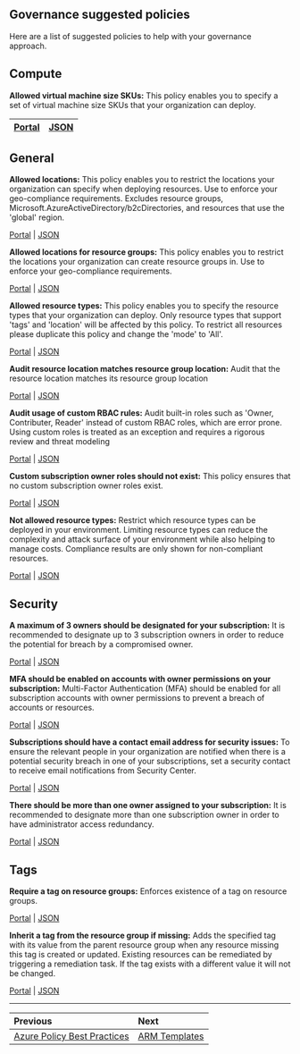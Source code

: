 ## Governance suggested policies

Here are a list of suggested policies to help with your governance approach.

## Compute
**Allowed virtual machine size SKUs:** This policy enables you to specify a set of virtual machine size SKUs that your organization can deploy.

|[Portal](https://portal.azure.com/#blade/Microsoft_Azure_Policy/PolicyDetailBlade/definitionId/%2Fproviders%2FMicrosoft.Authorization%2FpolicyDefinitions%2Fcccc23c7-8427-4f53-ad12-b6a63eb452b3)|[JSON](https://github.com/Azure/azure-policy/blob/master/built-in-policies/policyDefinitions/Compute/VMSkusAllowed_Deny.json)|
|--- |--- |
## General
**Allowed locations:** This policy enables you to restrict the locations your organization can specify when deploying resources. Use to enforce your geo-compliance requirements. Excludes resource groups, Microsoft.AzureActiveDirectory/b2cDirectories, and resources that use the 'global' region.

[Portal](https://portal.azure.com/#blade/Microsoft_Azure_Policy/PolicyDetailBlade/definitionId/%2Fproviders%2FMicrosoft.Authorization%2FpolicyDefinitions%2Fe56962a6-4747-49cd-b67b-bf8b01975c4c) | [JSON](https://github.com/Azure/azure-policy/blob/master/built-in-policies/policyDefinitions/General/AllowedLocations_Deny.json)

**Allowed locations for resource groups:** This policy enables you to restrict the locations your organization can create resource groups in. Use to enforce your geo-compliance requirements.

[Portal](https://portal.azure.com/#blade/Microsoft_Azure_Policy/PolicyDetailBlade/definitionId/%2Fproviders%2FMicrosoft.Authorization%2FpolicyDefinitions%2Fe765b5de-1225-4ba3-bd56-1ac6695af988) | [JSON](https://github.com/Azure/azure-policy/blob/master/built-in-policies/policyDefinitions/General/ResourceGroupAllowedLocations_Deny.json)

**Allowed resource types:** This policy enables you to specify the resource types that your organization can deploy. Only resource types that support 'tags' and 'location' will be affected by this policy. To restrict all resources please duplicate this policy and change the 'mode' to 'All'.	

[Portal](https://portal.azure.com/#blade/Microsoft_Azure_Policy/PolicyDetailBlade/definitionId/%2Fproviders%2FMicrosoft.Authorization%2FpolicyDefinitions%2Fa08ec900-254a-4555-9bf5-e42af04b5c5c) | [JSON](https://github.com/Azure/azure-policy/blob/master/built-in-policies/policyDefinitions/General/AllowedResourceTypes_Deny.json)

**Audit resource location matches resource group location:** Audit that the resource location matches its resource group location	

[Portal](https://portal.azure.com/#blade/Microsoft_Azure_Policy/PolicyDetailBlade/definitionId/%2Fproviders%2FMicrosoft.Authorization%2FpolicyDefinitions%2F0a914e76-4921-4c19-b460-a2d36003525a) | [JSON](https://github.com/Azure/azure-policy/blob/master/built-in-policies/policyDefinitions/General/ResourcesInResourceGroupLocation_Audit.json)

**Audit usage of custom RBAC rules:** Audit built-in roles such as 'Owner, Contributer, Reader' instead of custom RBAC roles, which are error prone. Using custom roles is treated as an exception and requires a rigorous review and threat modeling	

[Portal](https://portal.azure.com/#blade/Microsoft_Azure_Policy/PolicyDetailBlade/definitionId/%2Fproviders%2FMicrosoft.Authorization%2FpolicyDefinitions%2Fa451c1ef-c6ca-483d-87ed-f49761e3ffb5) | [JSON](https://github.com/Azure/azure-policy/blob/master/built-in-policies/policyDefinitions/General/Subscription_AuditCustomRBACRoles_Audit.json)

**Custom subscription owner roles should not exist:** This policy ensures that no custom subscription owner roles exist.

[Portal](https://portal.azure.com/#blade/Microsoft_Azure_Policy/PolicyDetailBlade/definitionId/%2Fproviders%2FMicrosoft.Authorization%2FpolicyDefinitions%2F10ee2ea2-fb4d-45b8-a7e9-a2e770044cd9) | [JSON](https://github.com/Azure/azure-policy/blob/master/built-in-policies/policyDefinitions/General/CustomSubscription_OwnerRole_Audit.json)

**Not allowed resource types:** Restrict which resource types can be deployed in your environment. Limiting resource types can reduce the complexity and attack surface of your environment while also helping to manage costs. Compliance results are only shown for non-compliant resources.	

[Portal](https://portal.azure.com/#blade/Microsoft_Azure_Policy/PolicyDetailBlade/definitionId/%2Fproviders%2FMicrosoft.Authorization%2FpolicyDefinitions%2F6c112d4e-5bc7-47ae-a041-ea2d9dccd749) | [JSON](https://github.com/Azure/azure-policy/blob/master/built-in-policies/policyDefinitions/General/InvalidResourceTypes_Deny.json)

## Security
**A maximum of 3 owners should be designated for your subscription:** It is recommended to designate up to 3 subscription owners in order to reduce the potential for breach by a compromised owner.

[Portal](https://portal.azure.com/#blade/Microsoft_Azure_Policy/PolicyDetailBlade/definitionId/%2Fproviders%2FMicrosoft.Authorization%2FpolicyDefinitions%2F4f11b553-d42e-4e3a-89be-32ca364cad4c) | [JSON](https://github.com/Azure/azure-policy/blob/master/built-in-policies/policyDefinitions/Security%20Center/ASC_DesignateLessThanXOwners_Audit.json)

**MFA should be enabled on accounts with owner permissions on your subscription:** Multi-Factor Authentication (MFA) should be enabled for all subscription accounts with owner permissions to prevent a breach of accounts or resources.

[Portal](https://portal.azure.com/#blade/Microsoft_Azure_Policy/PolicyDetailBlade/definitionId/%2Fproviders%2FMicrosoft.Authorization%2FpolicyDefinitions%2Faa633080-8b72-40c4-a2d7-d00c03e80bed) | [JSON](https://github.com/Azure/azure-policy/blob/master/built-in-policies/policyDefinitions/Security%20Center/ASC_EnableMFAForOwnerPermissions_Audit.json)

**Subscriptions should have a contact email address for security issues:** To ensure the relevant people in your organization are notified when there is a potential security breach in one of your subscriptions, set a security contact to receive email notifications from Security Center.

[Portal](https://portal.azure.com/#blade/Microsoft_Azure_Policy/PolicyDetailBlade/definitionId/%2Fproviders%2FMicrosoft.Authorization%2FpolicyDefinitions%2F4f4f78b8-e367-4b10-a341-d9a4ad5cf1c7) | [JSON](https://github.com/Azure/azure-policy/blob/master/built-in-policies/policyDefinitions/Security%20Center/ASC_Security_contact_email.json)

**There should be more than one owner assigned to your subscription:** It is recommended to designate more than one subscription owner in order to have administrator access redundancy.	

[Portal](https://portal.azure.com/#blade/Microsoft_Azure_Policy/PolicyDetailBlade/definitionId/%2Fproviders%2FMicrosoft.Authorization%2FpolicyDefinitions%2F09024ccc-0c5f-475e-9457-b7c0d9ed487b) | [JSON](https://github.com/Azure/azure-policy/blob/master/built-in-policies/policyDefinitions/Security%20Center/ASC_DesignateMoreThanOneOwner_Audit.json)


## Tags
**Require a tag on resource groups:** Enforces existence of a tag on resource groups.	

[Portal](https://portal.azure.com/#blade/Microsoft_Azure_Policy/PolicyDetailBlade/definitionId/%2Fproviders%2FMicrosoft.Authorization%2FpolicyDefinitions%2F96670d01-0a4d-4649-9c89-2d3abc0a5025) | [JSON](https://github.com/Azure/azure-policy/blob/master/built-in-policies/policyDefinitions/Tags/ResourceGroupRequireTag_Deny.json)

**Inherit a tag from the resource group if missing:** Adds the specified tag with its value from the parent resource group when any resource missing this tag is created or updated. Existing resources can be remediated by triggering a remediation task. If the tag exists with a different value it will not be changed.	

[Portal](https://portal.azure.com/#blade/Microsoft_Azure_Policy/PolicyDetailBlade/definitionId/%2Fproviders%2FMicrosoft.Authorization%2FpolicyDefinitions%2Fea3f2387-9b95-492a-a190-fcdc54f7b070) | [JSON](https://github.com/Azure/azure-policy/blob/master/built-in-policies/policyDefinitions/Tags/InheritTag_Add_Modify.json)

---

Previous| Next | 
:----- |:-----
[Azure Policy Best Practices](/guide/policy-best-practices.md)| [ARM Templates](/guide/arm.md)

